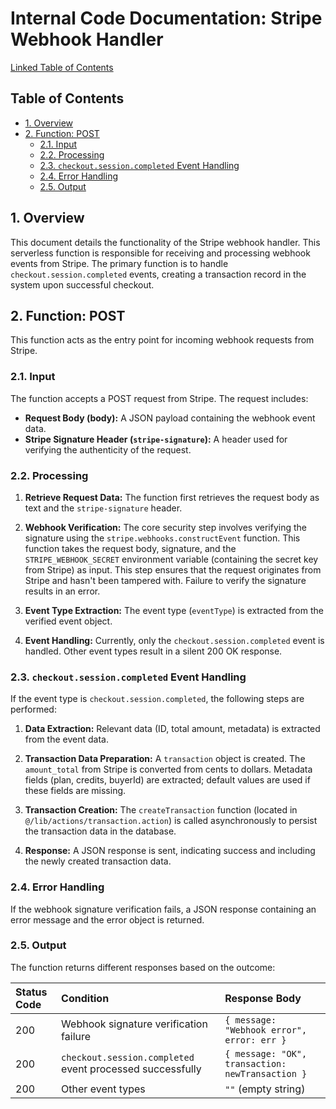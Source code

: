 # Internal Code Documentation: Stripe Webhook Handler

[Linked Table of Contents](#table-of-contents)

## Table of Contents <a name="table-of-contents"></a>

* [1. Overview](#overview)
* [2. Function: POST](#function-post)
    * [2.1. Input](#input)
    * [2.2. Processing](#processing)
    * [2.3. `checkout.session.completed` Event Handling](#checkoutsessioncompleted-event-handling)
    * [2.4. Error Handling](#error-handling)
    * [2.5. Output](#output)


## 1. Overview <a name="overview"></a>

This document details the functionality of the Stripe webhook handler. This serverless function is responsible for receiving and processing webhook events from Stripe.  The primary function is to handle `checkout.session.completed` events, creating a transaction record in the system upon successful checkout.


## 2. Function: POST <a name="function-post"></a>

This function acts as the entry point for incoming webhook requests from Stripe.

### 2.1. Input <a name="input"></a>

The function accepts a POST request from Stripe.  The request includes:

*   **Request Body (body):** A JSON payload containing the webhook event data.
*   **Stripe Signature Header (`stripe-signature`):** A header used for verifying the authenticity of the request.


### 2.2. Processing <a name="processing"></a>

1.  **Retrieve Request Data:** The function first retrieves the request body as text and the `stripe-signature` header.

2.  **Webhook Verification:** The core security step involves verifying the signature using the `stripe.webhooks.constructEvent` function. This function takes the request body, signature, and the `STRIPE_WEBHOOK_SECRET` environment variable (containing the secret key from Stripe) as input.  This step ensures that the request originates from Stripe and hasn't been tampered with.  Failure to verify the signature results in an error.

3.  **Event Type Extraction:**  The event type (`eventType`) is extracted from the verified event object.

4.  **Event Handling:**  Currently, only the `checkout.session.completed` event is handled.  Other event types result in a silent 200 OK response.


### 2.3. `checkout.session.completed` Event Handling <a name="checkoutsessioncompleted-event-handling"></a>

If the event type is `checkout.session.completed`, the following steps are performed:

1.  **Data Extraction:** Relevant data (ID, total amount, metadata) is extracted from the event data.

2.  **Transaction Data Preparation:** A `transaction` object is created.  The `amount_total` from Stripe is converted from cents to dollars. Metadata fields (plan, credits, buyerId) are extracted; default values are used if these fields are missing.

3.  **Transaction Creation:** The `createTransaction` function (located in `@/lib/actions/transaction.action`) is called asynchronously to persist the transaction data in the database.

4.  **Response:** A JSON response is sent, indicating success and including the newly created transaction data.


### 2.4. Error Handling <a name="error-handling"></a>

If the webhook signature verification fails, a JSON response containing an error message and the error object is returned.

### 2.5. Output <a name="output"></a>

The function returns different responses based on the outcome:

| Status Code | Condition                                         | Response Body                                      |
| :---------- | :------------------------------------------------- | :-------------------------------------------------- |
| 200         | Webhook signature verification failure             | `{ message: "Webhook error", error: err }`        |
| 200         | `checkout.session.completed` event processed successfully | `{ message: "OK", transaction: newTransaction }` |
| 200         | Other event types                                  | `""` (empty string)                                |


